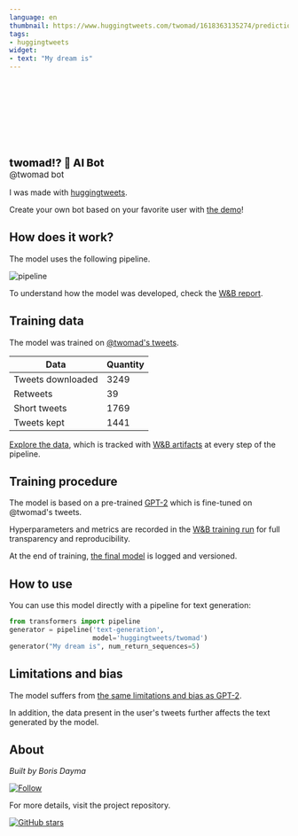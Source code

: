 ```yaml
---
language: en
thumbnail: https://www.huggingtweets.com/twomad/1618363135274/predictions.png
tags:
- huggingtweets
widget:
- text: "My dream is"
---
```


<div>
<div style="width: 132px; height:132px; border-radius: 50%; background-size: cover; background-image: url('https://pbs.twimg.com/profile_images/1375541353564700672/Ocxb3A5u_400x400.jpg')">
</div>
<div style="margin-top: 8px; font-size: 19px; font-weight: 800">twomad⁉️ 🤖 AI Bot </div>
<div style="font-size: 15px">@twomad bot</div>
</div>

I was made with [huggingtweets](https://github.com/borisdayma/huggingtweets).

Create your own bot based on your favorite user with [the demo](https://colab.research.google.com/github/borisdayma/huggingtweets/blob/master/huggingtweets-demo.ipynb)!

## How does it work?

The model uses the following pipeline.

![pipeline](https://github.com/borisdayma/huggingtweets/blob/master/img/pipeline.png?raw=true)

To understand how the model was developed, check the [W&B report](https://wandb.ai/wandb/huggingtweets/reports/HuggingTweets-Train-a-Model-to-Generate-Tweets--VmlldzoxMTY5MjI).

## Training data

The model was trained on [@twomad's tweets](https://twitter.com/twomad).

| Data | Quantity |
| --- | --- |
| Tweets downloaded | 3249 |
| Retweets | 39 |
| Short tweets | 1769 |
| Tweets kept | 1441 |

[Explore the data](https://wandb.ai/wandb/huggingtweets/runs/mxyoi4m2/artifacts), which is tracked with [W&B artifacts](https://docs.wandb.com/artifacts) at every step of the pipeline.

## Training procedure

The model is based on a pre-trained [GPT-2](https://huggingface.co/gpt2) which is fine-tuned on @twomad's tweets.

Hyperparameters and metrics are recorded in the [W&B training run](https://wandb.ai/wandb/huggingtweets/runs/2rwdxqqe) for full transparency and reproducibility.

At the end of training, [the final model](https://wandb.ai/wandb/huggingtweets/runs/2rwdxqqe/artifacts) is logged and versioned.

## How to use

You can use this model directly with a pipeline for text generation:

```python
from transformers import pipeline
generator = pipeline('text-generation',
                     model='huggingtweets/twomad')
generator("My dream is", num_return_sequences=5)
```

## Limitations and bias

The model suffers from [the same limitations and bias as GPT-2](https://huggingface.co/gpt2#limitations-and-bias).

In addition, the data present in the user's tweets further affects the text generated by the model.

## About

*Built by Boris Dayma*

[![Follow](https://img.shields.io/twitter/follow/borisdayma?style=social)](https://twitter.com/intent/follow?screen_name=borisdayma)

For more details, visit the project repository.

[![GitHub stars](https://img.shields.io/github/stars/borisdayma/huggingtweets?style=social)](https://github.com/borisdayma/huggingtweets)
